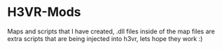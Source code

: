 # H3VR-Mods
Maps and scripts that I have created, .dll files inside of the map files are extra scripts that are being injected into h3vr, lets hope they work :)
